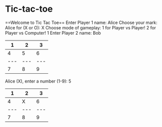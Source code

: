 # Tic-tac-toe
==Welcome to Tic Tac Toe==
Enter Player 1 name: Alice
Choose your mark:
Alice for (X or O): X
Choose mode of gameplay:
 1 for Player vs Player!
 2 for Player vs Computer!
1
Enter Player 2 name: Bob

 1 | 2 | 3
---|---|---
 4 | 5 | 6
---|---|---
 7 | 8 | 9

Alice (X), enter a number (1-9): 5

 1 | 2 | 3
---|---|---
 4 | X | 6
---|---|---
 7 | 8 | 9

